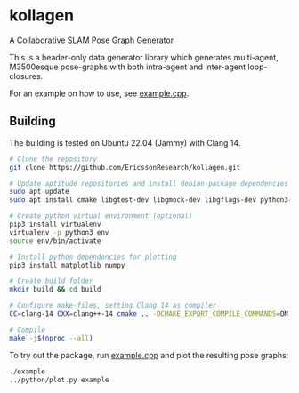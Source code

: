 # kollagen

A Collaborative SLAM Pose Graph Generator

This is a header-only data generator library which generates multi-agent,
M3500esque pose-graphs with both intra-agent and inter-agent loop-closures.

For an example on how to use, see [example.cpp](src/example.cpp).

## Building

The building is tested on Ubuntu 22.04 (Jammy) with Clang 14.

```bash
# Clone the repository
git clone https://github.com/EricssonResearch/kollagen.git

# Update aptitude repositories and install debian-package dependencies
sudo apt update
sudo apt install cmake libgtest-dev libgmock-dev libgflags-dev python3-pip clang-14 ffmpeg doxygen

# Create python virtual environment (optional)
pip3 install virtualenv
virtualenv -p python3 env
source env/bin/activate

# Install python dependencies for plotting
pip3 install matplotlib numpy

# Create build folder
mkdir build && cd build

# Configure make-files, setting Clang 14 as compiler
CC=clang-14 CXX=clang++-14 cmake .. -DCMAKE_EXPORT_COMPILE_COMMANDS=ON -DCMAKE_INSTALL_PREFIX="./install" -DDATAGEN_ENABLE_TESTS=OFF -DDATAGEN_ENABLE_GTSAM=OFF

# Compile
make -j$(nproc --all)
```

To try out the package, run [example.cpp](src/example.cpp) and plot the
resulting pose graphs:

```bash
./example
../python/plot.py example
```
